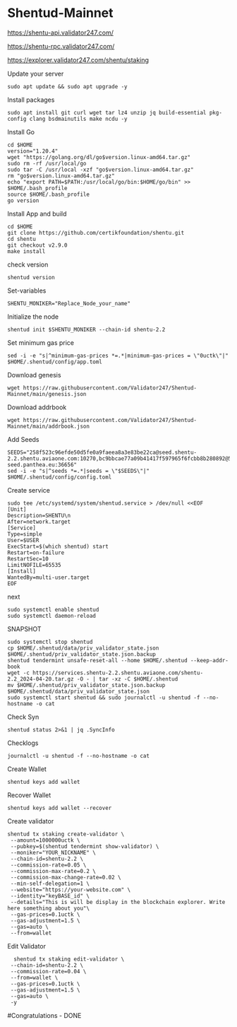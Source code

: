 # Shentud-Mainnet


https://shentu-api.validator247.com/

https://shentu-rpc.validator247.com/

https://explorer.validator247.com/shentu/staking


Update your server

    sudo apt update && sudo apt upgrade -y

Install packages

    sudo apt install git curl wget tar lz4 unzip jq build-essential pkg-config clang bsdmainutils make ncdu -y

Install Go

    cd $HOME
    version="1.20.4"
    wget "https://golang.org/dl/go$version.linux-amd64.tar.gz"
    sudo rm -rf /usr/local/go
    sudo tar -C /usr/local -xzf "go$version.linux-amd64.tar.gz"
    rm "go$version.linux-amd64.tar.gz"
    echo "export PATH=$PATH:/usr/local/go/bin:$HOME/go/bin" >> $HOME/.bash_profile
    source $HOME/.bash_profile
    go version

Install App and build

    cd $HOME
    git clone https://github.com/certikfoundation/shentu.git 
    cd shentu 
    git checkout v2.9.0 
    make install

check version

    shentud version

Set-variables  

    SHENTU_MONIKER="Replace_Node_your_name"

Initialize the node

    shentud init $SHENTU_MONIKER --chain-id shentu-2.2

Set minimum gas price

    sed -i -e "s|^minimum-gas-prices *=.*|minimum-gas-prices = \"0uctk\"|" $HOME/.shentud/config/app.toml

Download genesis

    wget https://raw.githubusercontent.com/Validator247/Shentud-Mainnet/main/genesis.json

Download addrbook

    wget https://raw.githubusercontent.com/Validator247/Shentud-Mainnet/main/addrbook.json

Add Seeds

    SEEDS="258f523c96efde50d5fe0a9faeea8a3e83be22ca@seed.shentu- 
    2.2.shentu.aviaone.com:10270,bc9bbcae77a09b41417f597965f6fcbb8b280892@52.71.99.85:26656,fd2944af442b18dab4ce50d8e001816a38490d56@54.158.108.97:26656,3edd4e16b791218b623f883d04f8aa5c3ff2cca6@shentu-seed.panthea.eu:36656"
    sed -i -e "s|^seeds *=.*|seeds = \"$SEEDS\"|" $HOME/.shentud/config/config.toml

Create service

    sudo tee /etc/systemd/system/shentud.service > /dev/null <<EOF
    [Unit] 
    Description=SHENTU\n 
    After=network.target 
    [Service] 
    Type=simple
    User=$USER
    ExecStart=$(which shentud) start 
    Restart=on-failure
    RestartSec=10
    LimitNOFILE=65535
    [Install]
    WantedBy=multi-user.target
    EOF

next

    sudo systemctl enable shentud 
    sudo systemctl daemon-reload

SNAPSHOT

    sudo systemctl stop shentud 
    cp $HOME/.shentud/data/priv_validator_state.json $HOME/.shentud/priv_validator_state.json.backup
    shentud tendermint unsafe-reset-all --home $HOME/.shentud --keep-addr-book
    wget -c https://services.shentu-2.2.shentu.aviaone.com/shentu-2.2_2024-04-20.tar.gz -O - | tar -xz -C $HOME/.shentud
    mv $HOME/.shentud/priv_validator_state.json.backup $HOME/.shentud/data/priv_validator_state.json
    sudo systemctl start shentud && sudo journalctl -u shentud -f --no-hostname -o cat

Check Syn

    shentud status 2>&1 | jq .SyncInfo

Checklogs

    journalctl -u shentud -f --no-hostname -o cat

Create Wallet

    shentud keys add wallet

Recover Wallet

    shentud keys add wallet --recover

Create validator

    shentud tx staking create-validator \
     --amount=1000000uctk \
     --pubkey=$(shentud tendermint show-validator) \
     --moniker="YOUR_NICKNAME" \
     --chain-id=shentu-2.2 \
     --commission-rate=0.05 \
     --commission-max-rate=0.2 \
     --commission-max-change-rate=0.02 \
     --min-self-delegation=1 \
     --website="https://your-website.com" \
     --identity="keyBASE_id" \
     --details="This is will be display in the blockchain explorer. Write here something about you"\
     --gas-prices=0.1uctk \
     --gas-adjustment=1.5 \
     --gas=auto \
     --from=wallet

  Edit Validator

      shentud tx staking edit-validator \
     --chain-id=shentu-2.2 \
     --commission-rate=0.04 \
     --from=wallet \
     --gas-prices=0.1uctk \
     --gas-adjustment=1.5 \
     --gas=auto \
     -y


 #Congratulations - DONE        
